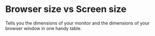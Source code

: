 # Browser size vs Screen size

Tells you the dimensions of your monitor and the dimensions of your browser window in one handy table.
